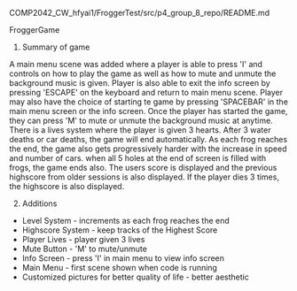 COMP2042_CW_hfyai1/FroggerTest/src/p4_group_8_repo/README.md

FroggerGame
1. Summary of game

A main menu scene was added where a player is able to press 'I' and controls on how to play the game
as well as how to mute and unmute the background music is given. Player is also able to exit the info screen by pressing 'ESCAPE'
on the keyboard and return to main menu scene. Player may also have the choice of starting te game by pressing 'SPACEBAR' in the main menu
screen or the info screen. Once the player has started the game, they can press 'M' to mute or unmute the background music at anytime. There is
a lives system where the player is given 3 hearts. After 3 water deaths or car deaths, the game will end automatically. As each frog reaches the end, 
the game also gets progressively harder with the increase in speed and number of cars. when all 5 holes at the end of screen is filled with frogs, 
the game ends also. The users score is displayed and the previous highscore from older sessions is also displayed. If the player dies 3 times,
the highscore is also displayed.

2. Additions
 - Level System - increments as each frog reaches the end
 - Highscore System - keep tracks of the Highest Score
 - Player Lives - player given 3 lives
 - Mute Button - 'M' to mute/unmute
 - Info Screen - press 'I' in main menu to view info screen
 - Main Menu - first scene shown when code is running
 - Customized pictures for better quality of life - better aesthetic
